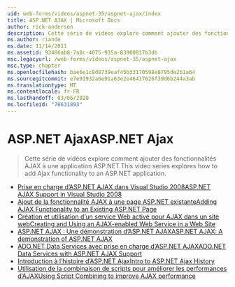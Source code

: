 ```yaml
---
uid: web-forms/videos/aspnet-35/aspnet-ajax/index
title: ASP.NET AJAX | Microsoft Docs
author: rick-anderson
description: Cette série de vidéos explore comment ajouter des fonctionnalités AJAX à une application ASP.NET.
ms.author: riande
ms.date: 11/14/2011
ms.assetid: 93486ab8-7a8c-4075-935a-83900817b3db
msc.legacyurl: /web-forms/videos/aspnet-35/aspnet-ajax
msc.type: chapter
ms.openlocfilehash: bae6e1c8d8739eaf45b33170598e8795de2b1a64
ms.sourcegitcommit: e7e91932a6e91a63e2e46417626f39d6b244a3ab
ms.translationtype: MT
ms.contentlocale: fr-FR
ms.lasthandoff: 03/06/2020
ms.locfileid: "78631893"
---
```

# <a name="aspnet-ajax"></a><span data-ttu-id="d1410-103">ASP.NET Ajax</span><span class="sxs-lookup"><span data-stu-id="d1410-103">ASP.NET Ajax</span></span>

> <span data-ttu-id="d1410-104">Cette série de vidéos explore comment ajouter des fonctionnalités AJAX à une application ASP.NET.</span><span class="sxs-lookup"><span data-stu-id="d1410-104">This video series explores how to add Ajax functionality to an ASP.NET application.</span></span>

- [<span data-ttu-id="d1410-105">Prise en charge d’ASP.NET AJAX dans Visual Studio 2008</span><span class="sxs-lookup"><span data-stu-id="d1410-105">ASP.NET AJAX Support in Visual Studio 2008</span></span>](aspnet-ajax-support-in-visual-studio-2008.md)
- [<span data-ttu-id="d1410-106">Ajout de la fonctionnalité AJAX à une page ASP.NET existante</span><span class="sxs-lookup"><span data-stu-id="d1410-106">Adding AJAX Functionality to an Existing ASP.NET Page</span></span>](adding-ajax-functionality-to-an-existing-aspnet-page.md)
- [<span data-ttu-id="d1410-107">Création et utilisation d’un service Web activé pour AJAX dans un site web</span><span class="sxs-lookup"><span data-stu-id="d1410-107">Creating and Using an AJAX-enabled Web Service in a Web Site</span></span>](creating-and-using-an-ajax-enabled-web-service-in-a-web-site.md)
- [<span data-ttu-id="d1410-108">ASP.NET AJAX : Une démonstration d’ASP.NET AJAX</span><span class="sxs-lookup"><span data-stu-id="d1410-108">ASP.NET AJAX: A demonstration of ASP.NET AJAX</span></span>](aspnet-ajax-a-demonstration-of-aspnet-ajax.md)
- [<span data-ttu-id="d1410-109">ADO.NET Data Services avec prise en charge d’ASP.NET AJAX</span><span class="sxs-lookup"><span data-stu-id="d1410-109">ADO.NET Data Services with ASP.NET AJAX Support</span></span>](adonet-data-services-with-aspnet-ajax-support.md)
- [<span data-ttu-id="d1410-110">Introduction à l’histoire d’ASP.NET Ajax</span><span class="sxs-lookup"><span data-stu-id="d1410-110">Intro to ASP.NET Ajax History</span></span>](introduction-to-aspnet-ajax-history.md)
- [<span data-ttu-id="d1410-111">Utilisation de la combinaison de scripts pour améliorer les performances d’AJAX</span><span class="sxs-lookup"><span data-stu-id="d1410-111">Using Script Combining to improve AJAX performance</span></span>](using-script-combining-to-improve-ajax-performance.md)
